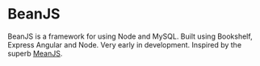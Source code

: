# BeanJS
BeanJS is a framework for using Node and MySQL. Built using Bookshelf, Express Angular and Node. 
Very early in development. Inspired by the superb [MeanJS](https://github.com/meanjs/mean).